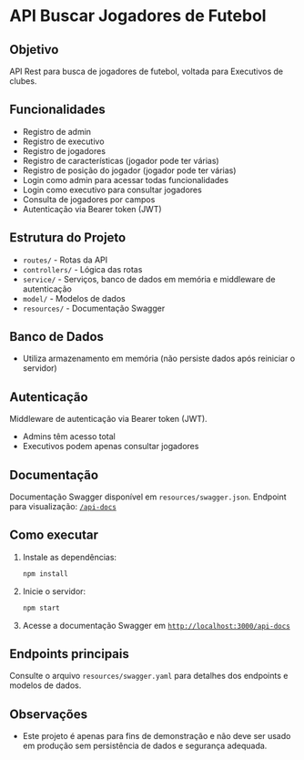 # API Buscar Jogadores de Futebol

## Objetivo
API Rest para busca de jogadores de futebol, voltada para Executivos de clubes.

## Funcionalidades
- Registro de admin
- Registro de executivo
- Registro de jogadores
- Registro de características (jogador pode ter várias)
- Registro de posição do jogador (jogador pode ter várias)
- Login como admin para acessar todas funcionalidades
- Login como executivo para consultar jogadores
- Consulta de jogadores por campos
- Autenticação via Bearer token (JWT)

## Estrutura do Projeto
- `routes/` - Rotas da API
- `controllers/` - Lógica das rotas
- `service/` - Serviços, banco de dados em memória e middleware de autenticação
- `model/` - Modelos de dados
- `resources/` - Documentação Swagger

## Banco de Dados
- Utiliza armazenamento em memória (não persiste dados após reiniciar o servidor)

## Autenticação
Middleware de autenticação via Bearer token (JWT).
- Admins têm acesso total
- Executivos podem apenas consultar jogadores

## Documentação
Documentação Swagger disponível em `resources/swagger.json`.
Endpoint para visualização: [`/api-docs`](http://localhost:3000/api-docs)

## Como executar
1. Instale as dependências:
    ```bash
    npm install
    ```
2. Inicie o servidor:
    ```bash
    npm start
    ```
3. Acesse a documentação Swagger em [`http://localhost:3000/api-docs`](http://localhost:3000/api-docs)

## Endpoints principais
Consulte o arquivo `resources/swagger.yaml` para detalhes dos endpoints e modelos de dados.

## Observações
- Este projeto é apenas para fins de demonstração e não deve ser usado em produção sem persistência de dados e segurança adequada.
